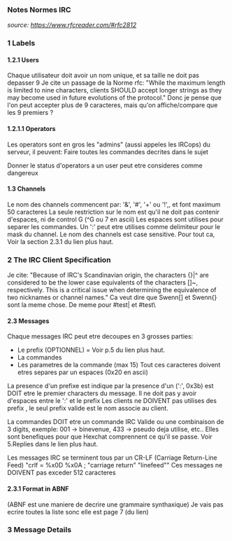 ### Notes Normes IRC
*source: https://www.rfcreader.com/#rfc2812*

### 1 Labels

#### 1.2.1 Users 

Chaque utilisateur doit avoir un nom unique, et sa taille ne doit pas depasser 9
Je cite un passage de la Norme rfc:
"While the maximum length is limited to nine characters, clients
   SHOULD accept longer strings as they may become used in future
   evolutions of the protocol."
Donc je pense que l'on peut accepter plus de 9 caracteres, mais qu'on affiche/compare que les 9 premiers ?

#### 1.2.1.1 Operators 

Les operators sont en gros les "admins" (aussi appeles les IRCops) du serveur, il peuvent:
Faire toutes les commandes decrites dans le sujet

Donner le status d'operators a un user peut etre consideres comme dangereux

#### 1.3 Channels

Le nom des channels commencent par: '&', '#', '+' ou '!',, et font maximum 50 caracteres
La seule restriction sur le nom est qu'il ne doit pas contenir d'espaces, ni de control G (^G ou 7 en ascii)
Les espaces sont utilises pour separer les commandes.
Un ':' peut etre utilises comme delimiteur pour le mask du channel.
Le nom des channels est case sensitive.
Pour tout ca, Voir la section 2.3.1 du lien plus haut.

### 2 The IRC Client Specification

Je cite: "Because of IRC's Scandinavian origin, the characters {}|^ are
   considered to be the lower case equivalents of the characters []\~,
   respectively. This is a critical issue when determining the
   equivalence of two nicknames or channel names."
Ca veut dire que Swenn[] et Swenn{} sont la meme chose. De meme pour #test| et #test\

#### 2.3 Messages

Chaque messages IRC peut etre decoupes en 3 grosses parties:
- Le prefix (OPTIONNEL) = Voir p.5 du lien plus haut.
- La commandes
- Les parametres de la commande (max 15)
Tout ces caracteres doivent etres separes par un espaces (0x20 en ascii)

La presence d'un prefixe est indique par la presence d'un (':', 0x3b) est DOIT etre le premier characters du message.
Il ne doit pas y avoir d'espaces entre le ':' et le prefix
Les clients ne DOIVENT pas utilises des prefix , le seul prefix valide est le nom associe au client.

La commandes DOIT etre un commande IRC Valide ou une combinaison de 3 digits, exemple: 001 -> binevenue, 433 -> pseudo deja utilise, etc..
Elles sont benefiques pour que Hexchat comprennent ce qu'il se passe. Voir 5.Replies dans le lien plus haut.

Les messages IRC se terminent tous par un CR-LF (Carriage Return-Line Feed) "crlf       =  %x0D %x0A   ; "carriage return" "linefeed""
Ces messages ne DOIVENT pas exceder 512 caracteres
 
#### 2.3.1 Format in ABNF
(ABNF est une maniere de decrire une grammaire synthaxique)
Je vais pas ecrire toutes la liste sonc elle est page 7 (du lien)

### 3 Message Details







